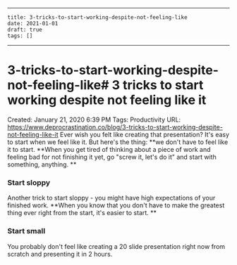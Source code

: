 
---
    title: 3-tricks-to-start-working-despite-not-feeling-like
    date: 2021-01-01    
    draft: true
    tags: []
---
# 3-tricks-to-start-working-despite-not-feeling-like# 3 tricks to start working despite not feeling like it
Created: January 21, 2020 6:39 PM
Tags: Productivity
URL: https://www.deprocrastination.co/blog/3-tricks-to-start-working-despite-not-feeling-like-it
Ever wish you felt like creating that presentation?
It's easy to start when we feel like it.
But here's the thing: **we don't have to feel like it to start.
**When you get tired of thinking about a piece of work and feeling bad for not finishing it yet, go "screw it, let's do it" and start with something, anything.
**
### Start sloppy
Another trick to start sloppy - you might have high expectations of your finished work.
**When you know that you don't have to make the greatest thing ever right from the start, it's easier to start.
**
### Start small
You probably don't feel like creating a 20 slide presentation right now from scratch and presenting it in 2 hours.
